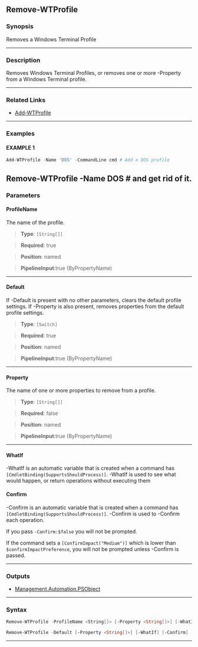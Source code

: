 Remove-WTProfile
----------------
### Synopsis
Removes a Windows Terminal Profile

---
### Description

Removes Windows Terminal Profiles,
or removes one or more -Property from a Windows Terminal profile.

---
### Related Links
* [Add-WTProfile](Add-WTProfile.md)



---
### Examples
#### EXAMPLE 1
```PowerShell
Add-WTProfile -Name 'DOS' -CommandLine cmd # Add a DOS profile
```
Remove-WTProfile -Name DOS # and get rid of it.
---
### Parameters
#### **ProfileName**

The name of the profile.



> **Type**: ```[String[]]```

> **Required**: true

> **Position**: named

> **PipelineInput**:true (ByPropertyName)



---
#### **Default**

If -Default is present with no other parameters, clears the default profile settings.
If -Property is also present, removes properties from the default profile settings.



> **Type**: ```[Switch]```

> **Required**: true

> **Position**: named

> **PipelineInput**:true (ByPropertyName)



---
#### **Property**

The name of one or more properties to remove from a profile.



> **Type**: ```[String[]]```

> **Required**: false

> **Position**: named

> **PipelineInput**:true (ByPropertyName)



---
#### **WhatIf**
-WhatIf is an automatic variable that is created when a command has ```[CmdletBinding(SupportsShouldProcess)]```.
-WhatIf is used to see what would happen, or return operations without executing them
#### **Confirm**
-Confirm is an automatic variable that is created when a command has ```[CmdletBinding(SupportsShouldProcess)]```.
-Confirm is used to -Confirm each operation.
    
If you pass ```-Confirm:$false``` you will not be prompted.
    
    
If the command sets a ```[ConfirmImpact("Medium")]``` which is lower than ```$confirmImpactPreference```, you will not be prompted unless -Confirm is passed.

---
### Outputs
* [Management.Automation.PSObject](https://learn.microsoft.com/en-us/dotnet/api/System.Management.Automation.PSObject)




---
### Syntax
```PowerShell
Remove-WTProfile -ProfileName <String[]> [-Property <String[]>] [-WhatIf] [-Confirm] [<CommonParameters>]
```
```PowerShell
Remove-WTProfile -Default [-Property <String[]>] [-WhatIf] [-Confirm] [<CommonParameters>]
```
---
